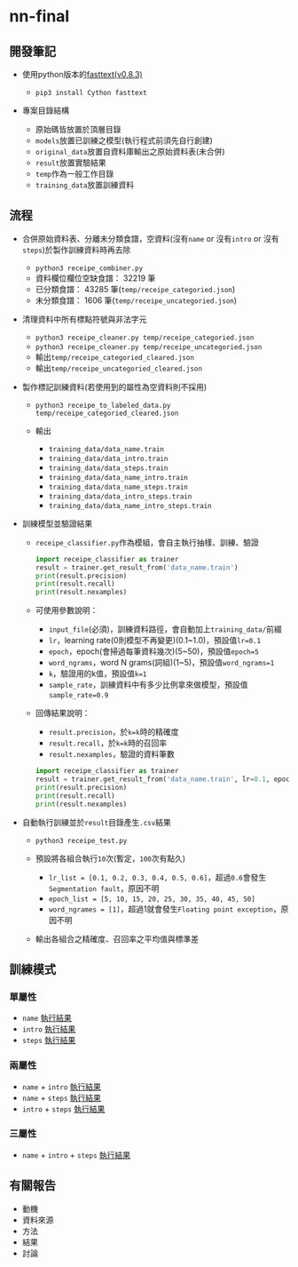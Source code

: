 # nn-final

## 開發筆記

-   使用python版本的[fasttext(v0.8.3)](https://pypi.org/project/fasttext/)

    -   `pip3 install Cython fasttext`

-   專案目錄結構

    -   原始碼皆放置於頂層目錄
    -   `models`放置已訓練之模型(執行程式前須先自行創建)
    -   `original_data`放置自資料庫輸出之原始資料表(未合併)
    -   `result`放置實驗結果
    -   `temp`作為一般工作目錄
    -   `training_data`放置訓練資料

## 流程

-   合併原始資料表、分離未分類食譜，空資料(沒有`name` or 沒有`intro` or 沒有`steps`)於製作訓練資料時再去除

    -   `python3 receipe_combiner.py`
    -   資料欄位欄位空缺食譜： 32219 筆
    -   已分類食譜： 43285 筆(`temp/receipe_categoried.json`)
    -   未分類食譜： 1606 筆(`temp/receipe_uncategoried.json`)

-   清理資料中所有標點符號與非法字元

    -   `python3 receipe_cleaner.py temp/receipe_categoried.json`
    -   `python3 receipe_cleaner.py temp/receipe_uncategoried.json`
    -   輸出`temp/receipe_categoried_cleared.json`
    -   輸出`temp/receipe_uncategoried_cleared.json`

-   製作標記訓練資料(若使用到的屬性為空資料則不採用)

    -   `python3 receipe_to_labeled_data.py temp/receipe_categoried_cleared.json`
    -   輸出

        -   `training_data/data_name.train`
        -   `training_data/data_intro.train`
        -   `training_data/data_steps.train`
        -   `training_data/data_name_intro.train`
        -   `training_data/data_name_steps.train`
        -   `training_data/data_intro_steps.train`
        -   `training_data/data_name_intro_steps.train`

-   訓練模型並驗證結果

    -   `receipe_classifier.py`作為模組，會自主執行抽樣、訓練、驗證

        ```python
        import receipe_classifier as trainer
        result = trainer.get_result_from('data_name.train')
        print(result.precision)
        print(result.recall)
        print(result.nexamples)
        ```

    -   可使用參數說明：

        -   `input_file`(必須)，訓練資料路徑，會自動加上`training_data/`前綴
        -   `lr`，learning rate(0則模型不再變更)(0.1~1.0)，預設值`lr=0.1`
        -   `epoch`，epoch(會掃過每筆資料幾次)(5~50)，預設值`epoch=5`
        -   `word_ngrams`，word N grams(詞組)(1~5)，預設值`word_ngrams=1`
        -   `k`，驗證用的k值，預設值`k=1`
        -   `sample_rate`，訓練資料中有多少比例拿來做模型，預設值`sample_rate=0.9`

    -   回傳結果說明：

        -   `result.precision`，於`k=k`時的精確度
        -   `result.recall`，於`k=k`時的召回率
        -   `result.nexamples`，驗證的資料筆數

        ```python
        import receipe_classifier as trainer
        result = trainer.get_result_from('data_name.train', lr=0.1, epoch=5, word_ngrams=1, k=1, sample_rate=0.9)
        print(result.precision)
        print(result.recall)
        print(result.nexamples)
        ```

-   自動執行訓練並於`result`目錄產生`.csv`結果

    -   `python3 receipe_test.py`
    -   預設將各組合執行`10`次(暫定，`100`次有點久)

        -   `lr_list = [0.1, 0.2, 0.3, 0.4, 0.5, 0.6]`，超過`0.6`會發生`Segmentation fault`，原因不明
        -   `epoch_list = [5, 10, 15, 20, 25, 30, 35, 40, 45, 50]`
        -   `word_ngrames = [1]`，超過1就會發生`Floating point exception`，原因不明

    -   輸出各組合之精確度、召回率之平均值與標準差

## 訓練模式

### 單屬性

-   `name` [執行結果](result/result_name.csv)
-   `intro` [執行結果](result/result_intro.csv)
-   `steps` [執行結果](result/result_steps.csv)

### 兩屬性

-   `name` + `intro` [執行結果](result/result_name_intro.csv)
-   `name` + `steps` [執行結果](result/result_name_steps.csv)
-   `intro` + `steps` [執行結果](result/result_intro_steps.csv)

### 三屬性

-   `name` + `intro` + `steps` [執行結果](result/result_name_intro_steps.csv)

## 有關報告

-   動機
-   資料來源
-   方法
-   結果
-   討論
